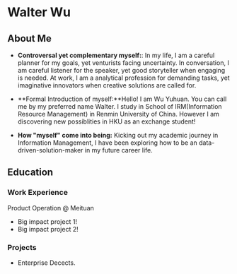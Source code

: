 # Walter Wu

## About Me
* **Controversal yet complementary myself:**: In my life, I am a careful planner for my goals, yet venturists facing uncertainty. In conversation, I am careful listener for the speaker, yet good storyteller when engaging is needed. At work, I am a analytical profession for demanding tasks, yet imaginative innovators when creative solutions are called for. 

* **Formal Introduction of myself:**Hello! I am Wu Yuhuan. You can call me by my preferred name Walter. I study in School of IRM(Information Resource Management) in Renmin University of China. However I am discovering new possiblities in HKU as an exchange student!

* **How "myself" come into being:**
Kicking out my academic journey in Information Management, I have been exploring how to be an data-driven-solution-maker in my future career life.

## Education

### Work Experience
Product Operation @ Meituan
- Big impact project 1!
- Big impact project 2!



### Projects
- Enterprise Decects.
